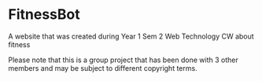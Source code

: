 # FitnessBot
A website that was created during Year 1 Sem 2 Web Technology CW about fitness

Please note that this is a group project that has been done with 3 other members and may be subject to different copyright terms.
